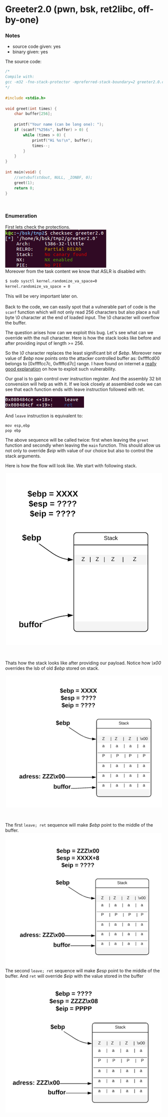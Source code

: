 # Greeter2.0 (pwn, bsk, ret2libc, off-by-one)

### Notes
- source code given: yes
- binary given: yes


The source code:
```c
/*
Compile with:
gcc -m32 -fno-stack-protector -mpreferred-stack-boundary=2 greeter2.0.c -o greeter2.0
*/

#include <stdio.h>

void greet(int times) {
	char buffer[256];

	printf("Your name (can be long one): ");
	if (scanf("%256s", buffer) > 0) {
		while (times > 0) {
			printf("Hi %s!\n", buffer);
			times--;
		}
	}
}

int main(void) {
	//setvbuf(stdout, NULL, _IONBF, 0);
	greet(1);
	return 0;
}
```
</br>

### Enumeration
First lets check the protections.
</br>
![](img/protection.png)  
Moreover from the task content we know that ASLR is disabled with:
```bash
$ sudo sysctl kernel.randomize_va_space=0
kernel.randomize_va_space = 0
```
This will be very important later on.
</br>
</br>
Back to the code, we can easily spot that a vulnerable part of code is the `scanf` function which will not only read 256 characters but also place a null byte \0 character at the end of loaded input. The \0 character will overflow the buffer.

The question arises how can we exploit this bug. Let's see what can we override with the null character. Here is how the stack looks like before and after providing input of length >= 256.

So the _\0_ character replaces the least significant bit of _\$ebp_. Moreover new value of _\$ebp_ now points onto the attacker controlled buffer as: 0xffffcd00 belongs to [0xffffcc7c, 0xffffcd7c] range.
I have found on internet a [really good explanation](https://sploitfun.wordpress.com/2015/06/07/off-by-one-vulnerability-stack-based-2/) on how to exploit such vulnerability.

Our goal is to gain control over instruction register. And the assembly 32 bit convension will help as with it. If we look closely at assembled code we can see that each function ends with leave instruction followed with ret.

![](img/leave-ret.png)

And `leave` instruction is equivalent to:</br>
```assembly
mov esp,ebp
pop ebp
```

The above sequence will be called twice: first when leaving the `greet` function and secondly when leaving the `main` function. This should allow us not only to override _\$eip_ with value of our choice but also to control the stack arguments.

Here is how the flow will look like. We start with following stack.
</br>
<p align="center">
<img src="img/stack0.png" alt="stack0" width="500"/>
</p>
</br>

Thats how the stack looks like after providing our payload. Notice how _\x00_ overrides the lsb of old _\$ebp_ stored on stack.
</br>
<p align="center">
<img src="img/stack1.png" alt="stack1" width="500"/>
</p>
</br>

The first `leave; ret` sequence will make _\$ebp_ point to the middle of the buffer.
</br>
<img src="img/stack2.png" alt="stack2" width="500" align="left"/>
</br>

The second `leave; ret` sequence will make _\$esp_ point to the middle of the buffer. And `ret` will override _\$eip_ with the value stored in the buffer
</br>
<img src="img/stack3.png" alt="stack3" width="500" align="left"/>
 
</br>
</br>



